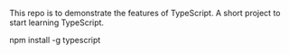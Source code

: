 This repo is to demonstrate the features of TypeScript. A short project to start learning TypeScript.

npm install -g typescript
